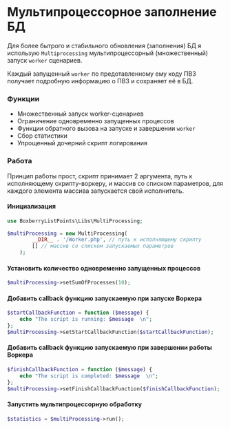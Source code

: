 # Мультипроцессорное заполнение БД

Для более бытрого и стабильного обновления (заполнения) БД 
я использую ``Multiprocessing`` мультипроцессорный (множественный) запуск ``worker`` сценариев.

Каждый запущенный ``worker`` по предотавленному ему коду ПВЗ получает подробную информацию о ПВЗ и сохраняет её в БД.


### Функции
* Множественный запуск worker-сценариев
* Ограничение одновременно запущенных процессов 
* Функции обратного вызова на запуске и завершении ``worker``
* Сбор статистики
* Упрощенный дочерний скрипт логирования

### Работа
Принцип работы прост, скрипт принимает 2 аргумента, путь к исполняющему скрипту-воркеру,
и массив со списком параметров, для каждого элемента массива запускается свой исполнитель.
#### Инициализация 
```php
use BoxberryListPoints\Libs\MultiProcessing;

$multiProcessing = new MultiProcessing(
        __DIR__ . '/Worker.php', // путь к исполняющему скрипту
        [] // массив со списком запускаемых параметров 
    );
```
#### Установить количество одновременно запущенных процессов
```php
$multiProcessing->setSumOfProcesses(10);
```
#### Добавить callback функцию запускаемую при запуске Воркера
```php
$startCallbackFunction = function ($message) {
    echo "The script is running: $message  \n";
};
$multiProcessing->setStartCallbackFunction($startCallbackFunction);
```
#### Добавить callback функцию запускаемую при завершении работы Воркера
```php
$finishCallbackFunction = function ($message) {
    echo "The script is completed: $message  \n";
};
$multiProcessing->setFinishCallbackFunction($finishCallbackFunction);
```
#### Запустить мультипроцессорную обработку 
```php
$statistics = $multiProcessing->run();
```